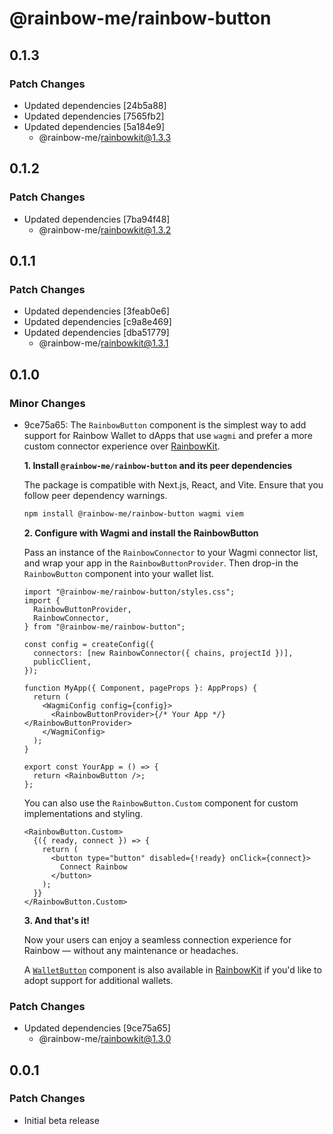 # @rainbow-me/rainbow-button

## 0.1.3

### Patch Changes

- Updated dependencies [24b5a88]
- Updated dependencies [7565fb2]
- Updated dependencies [5a184e9]
  - @rainbow-me/rainbowkit@1.3.3

## 0.1.2

### Patch Changes

- Updated dependencies [7ba94f48]
  - @rainbow-me/rainbowkit@1.3.2

## 0.1.1

### Patch Changes

- Updated dependencies [3feab0e6]
- Updated dependencies [c9a8e469]
- Updated dependencies [dba51779]
  - @rainbow-me/rainbowkit@1.3.1

## 0.1.0

### Minor Changes

- 9ce75a65: The `RainbowButton` component is the simplest way to add support for Rainbow Wallet to dApps that use `wagmi` and prefer a more custom connector experience over [RainbowKit](https://www.rainbowkit.com/docs/installation).

  **1. Install `@rainbow-me/rainbow-button` and its peer dependencies**

  The package is compatible with Next.js, React, and Vite. Ensure that you follow peer dependency warnings.

  ```bash
  npm install @rainbow-me/rainbow-button wagmi viem
  ```

  **2. Configure with Wagmi and install the RainbowButton**

  Pass an instance of the `RainbowConnector` to your Wagmi connector list, and wrap your app in the `RainbowButtonProvider`. Then drop-in the `RainbowButton` component into your wallet list.

  ```tsx
  import "@rainbow-me/rainbow-button/styles.css";
  import {
    RainbowButtonProvider,
    RainbowConnector,
  } from "@rainbow-me/rainbow-button";

  const config = createConfig({
    connectors: [new RainbowConnector({ chains, projectId })],
    publicClient,
  });

  function MyApp({ Component, pageProps }: AppProps) {
    return (
      <WagmiConfig config={config}>
        <RainbowButtonProvider>{/* Your App */}</RainbowButtonProvider>
      </WagmiConfig>
    );
  }

  export const YourApp = () => {
    return <RainbowButton />;
  };
  ```

  You can also use the `RainbowButton.Custom` component for custom implementations and styling.

  ```tsx
  <RainbowButton.Custom>
    {({ ready, connect }) => {
      return (
        <button type="button" disabled={!ready} onClick={connect}>
          Connect Rainbow
        </button>
      );
    }}
  </RainbowButton.Custom>
  ```

  **3. And that's it!**

  Now your users can enjoy a seamless connection experience for Rainbow — without any maintenance or headaches.

  A [`WalletButton`](https://www.rainbowkit.com/docs/wallet-button) component is also available in [RainbowKit](https://www.rainbowkit.com/docs/installation) if you'd like to adopt support for additional wallets.

### Patch Changes

- Updated dependencies [9ce75a65]
  - @rainbow-me/rainbowkit@1.3.0

## 0.0.1

### Patch Changes

- Initial beta release
